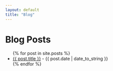```yaml
---
layout: default
title: "Blog"
---
```


# Blog Posts

<ul>
  {% for post in site.posts %}
    <li>
      <a href="{{ post.url }}">{{ post.title }}</a> - {{ post.date | date_to_string }}
    </li>
  {% endfor %}
</ul>
